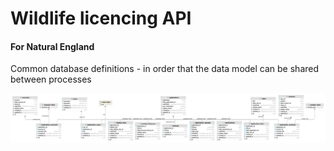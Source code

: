 # Wildlife licencing API

#### For Natural England

Common database definitions - in order that the data model can be shared between processes

![](./wls_db.png)
